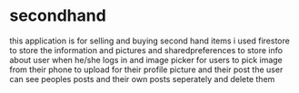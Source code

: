 # secondhand
this application is for selling and buying second hand items
i used firestore to store the information and pictures and sharedpreferences to store info about user when he/she logs in and image picker for users to pick image from their phone to upload for their profile picture and their post the user can see peoples posts and their own posts seperately and delete them